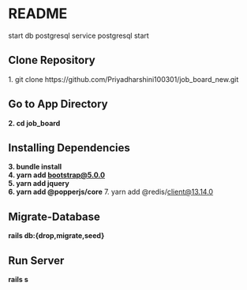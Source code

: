 # README
start db postgresql
service postgresql start
<h2>Clone Repository</h2>
1. git clone https://github.com/Priyadharshini100301/job_board_new.git
<h2>Go to App Directory</h2>
<b>2. cd job_board</b>
<h2>Installing Dependencies</h2>
 
<b>3. bundle install<br>
4. yarn add bootstrap@5.0.0 <br>
5. yarn add jquery  <br>
6. yarn add @popperjs/core</b>
7. yarn add @redis/client@13.14.0
<h2>Migrate-Database</h2>

<b>rails db:{drop,migrate,seed}</b>


<h2>Run Server</h2>
<b>rails s</b>

